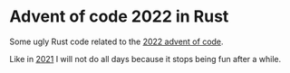 # Advent of code 2022 in Rust

Some ugly Rust code related to the [2022 advent of code](https://adventofcode.com/2022/).

Like in [2021](https://github.com/fungiboletus/advent_of_code_2021_rust) I will not do all days because it stops being fun after a while.